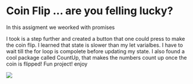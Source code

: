 # Coin Flip ... are you felling lucky?

In this assigment we weorked with promises

I took is a step further and created a button that one could press to make the coin flip. I learned that state is slower than my let varialbes. I have to wait till the for loop is compolete before updating my state. I also found a cool package called CountUp, that makes the numbers count up once the coin is flipped! Fun project! enjoy


![](https://github.com/lisabroadhead/MERN/blob/main/react/coin-flip/Screen%20Shot%202022-03-15%20at%205.39.26%20PM.png)
